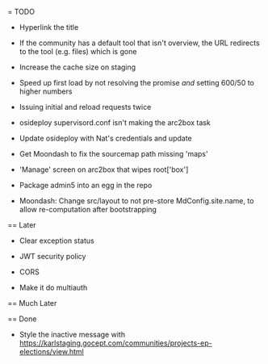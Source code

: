 = TODO

- Hyperlink the title

- If the community has a default tool that isn't overview, the URL 
  redirects to the tool (e.g. files) which is gone

- Increase the cache size on staging

- Speed up first load by not resolving the promise *and* setting 
  600/50 to higher numbers
   
- Issuing initial and reload requests twice

- osideploy supervisord.conf isn't making the arc2box task

- Update osideploy with Nat's credentials and update

- Get Moondash to fix the sourcemap path missing 'maps'

- 'Manage' screen on arc2box that wipes root['box']

- Package admin5 into an egg in the repo

- Moondash: Change src/layout to not pre-store MdConfig.site.name, to 
  allow re-computation after bootstrapping

== Later

- Clear exception status

- JWT security policy
  
- CORS
  
- Make it do multiauth


== Much Later

== Done

- Style the inactive message with https://karlstaging.gocept.com/communities/projects-ep-elections/view.html

